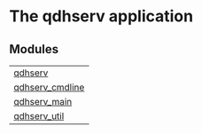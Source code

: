 

# The qdhserv application #


## Modules ##


<table width="100%" border="0" summary="list of modules">
<tr><td><a href="qdhserv.md" class="module">qdhserv</a></td></tr>
<tr><td><a href="qdhserv_cmdline.md" class="module">qdhserv_cmdline</a></td></tr>
<tr><td><a href="qdhserv_main.md" class="module">qdhserv_main</a></td></tr>
<tr><td><a href="qdhserv_util.md" class="module">qdhserv_util</a></td></tr></table>

